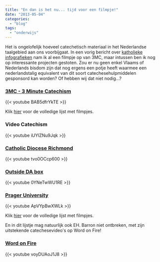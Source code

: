 ```yaml
---
title: "En dan is het nu... tijd voor een filmpje!"
date: "2013-05-04"
categories: 
  - "blog"
tags: 
  - "onderwijs"
---
```


Het is ongelofelijk hoeveel catechetisch materiaal in het Nederlandse taalgebied aan ons voorbijgaat. In een vorig bericht over [katholieke infografieken](http://pinterest.com/vicmortelmans/catholic-infographics/ "Katholieke infografieken op Pinterest") nam ik al een filmpje op van 3MC, maar intussen ben ik nog op interessante projecten gestoten. Zou er nu geen enkel Vlaams of Nederlands bisdom zijn dat nog ergens een potje heeft waarmee een nederlandstalig equivalent van dit soort catechesehulpmiddelen gesponsord kan worden? Of hebben wij dat niet nodig...?

### [3MC - 3 Minute Catechism](http://www.youtube.com/playlist?list=PLIcePO_eJb2_EElTdFm1PFLNkH17EQcV- "3MC")

{{< youtube BAB5dfrYkTE >}}

Klik [hier](http://www.youtube.com/watch?v=BAB5dfrYkTE&list=PLIcePO\_eJb2\_EElTdFm1PFLNkH17EQcV-&index=1) voor de volledige lijst met filmpjes.


### Video Catechism

{{< youtube iUYlZNu9Jqk >}}

### [Catholic Diocese Richmond](http://www.youtube.com/channel/UCWWHwSNYBtEi1ljw_kMKnHQ?feature=watch "Catholic Diocese Richmond on YouTube")

{{< youtube tvo0OCcp600 >}}

### [Outside DA box](http://www.youtube.com/user/OutsidedaBoxNFP?feature=watch "Outside DA box")

{{< youtube 0YNeTwWU1RE >}}

### [Prager University](http://www.youtube.com/user/PragerUniversity?feature=watch "Prager University")

{{< youtube ApVYpBwXWLk >}}

Klik [hier](http://www.youtube.com/watch?v=ApVYpBwXWLk&list=FLgD6\_dsTZ0n0crp3p-opobA&index=6) voor de volledige lijst met filmpjes.

En in dit lijstje mag natuurlijk ook EH. Barron niet ontbreken, met zijn uitstekende catechesevideo's op Word on Fire!

### [Word on Fire](http://www.youtube.com/user/wordonfirevideo?feature=watch "Word on Fire")

{{< youtube voyDUAoJ1J8 >}}
